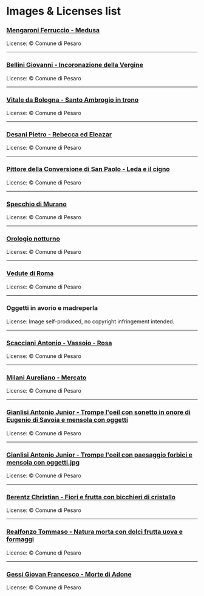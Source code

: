 # Images & Licenses list

### [Mengaroni Ferruccio - Medusa](http://webapp.comune.pesaro.pu.it/scriptcase/app/pandora/treemenu/)
License: © Comune di Pesaro

---

### [Bellini Giovanni - Incoronazione della Vergine](http://webapp.comune.pesaro.pu.it/scriptcase/app/pandora/treemenu/)
License: © Comune di Pesaro

---

### [Vitale da Bologna - Santo Ambrogio in trono](http://webapp.comune.pesaro.pu.it/scriptcase/app/pandora/treemenu/)
License: © Comune di Pesaro

---

### [Desani Pietro - Rebecca ed Eleazar](http://webapp.comune.pesaro.pu.it/scriptcase/app/pandora/treemenu/)
License: © Comune di Pesaro

---

### [Pittore della Conversione di San Paolo - Leda e il cigno](http://webapp.comune.pesaro.pu.it/scriptcase/app/pandora/treemenu/)
License: © Comune di Pesaro

---

### [Specchio di Murano](http://webapp.comune.pesaro.pu.it/scriptcase/app/pandora/treemenu/)
License: © Comune di Pesaro

---

### [Orologio notturno](http://webapp.comune.pesaro.pu.it/scriptcase/app/pandora/treemenu/)
License: © Comune di Pesaro

---

### [Vedute di Roma](http://webapp.comune.pesaro.pu.it/scriptcase/app/pandora/treemenu/)
License: © Comune di Pesaro

---

### Oggetti in avorio e madreperla
License: Image self-produced, no copyright infringement intended.

---

### [Scacciani Antonio - Vassoio - Rosa](http://webapp.comune.pesaro.pu.it/scriptcase/app/pandora/treemenu/)
License: © Comune di Pesaro

---

### [Milani Aureliano - Mercato](http://webapp.comune.pesaro.pu.it/scriptcase/app/pandora/treemenu/)
License: © Comune di Pesaro

---

### [Gianlisi Antonio Junior - Trompe l'oeil con sonetto in onore di Eugenio di Savoia e mensola con oggetti](http://webapp.comune.pesaro.pu.it/scriptcase/app/pandora/treemenu/)
License: © Comune di Pesaro

---

### [Gianlisi Antonio Junior - Trompe l'oeil con paesaggio forbici e mensola con oggetti.jpg](http://webapp.comune.pesaro.pu.it/scriptcase/app/pandora/treemenu/)
License: © Comune di Pesaro

---

### [Berentz Christian - Fiori e frutta con bicchieri di cristallo](http://webapp.comune.pesaro.pu.it/scriptcase/app/pandora/treemenu/)
License: © Comune di Pesaro

---

### [Realfonzo Tommaso - Natura morta con dolci frutta uova e formaggi](http://webapp.comune.pesaro.pu.it/scriptcase/app/pandora/treemenu/)
License: © Comune di Pesaro

---

### [Gessi Giovan Francesco - Morte di Adone](http://webapp.comune.pesaro.pu.it/scriptcase/app/pandora/treemenu/)
License: © Comune di Pesaro
